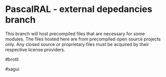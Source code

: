 # PascalRAL - external depedancies branch
This branch will host precompiled files that are necessary for some modules.
The files hosted here are from precompiled open source projects only. Any closed source or proprietary files must be acquired by their respective license providers.

#brotli

#sagui
